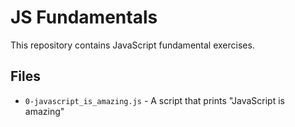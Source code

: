 # JS Fundamentals

This repository contains JavaScript fundamental exercises.

## Files

- `0-javascript_is_amazing.js` - A script that prints "JavaScript is amazing"
